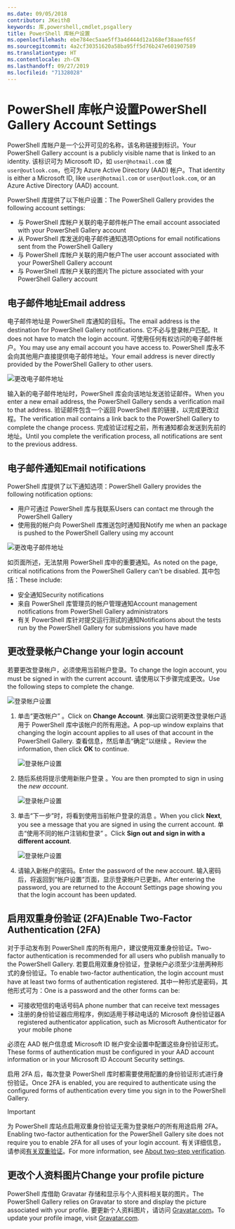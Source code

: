 ```yaml
---
ms.date: 09/05/2018
contributor: JKeithB
keywords: 库,powershell,cmdlet,psgallery
title: PowerShell 库帐户设置
ms.openlocfilehash: ebe784ec5aae5ff3a4d444d12a168ef38aaef65f
ms.sourcegitcommit: 4a2cf30351620a58ba95ff5d76b247e601907589
ms.translationtype: HT
ms.contentlocale: zh-CN
ms.lasthandoff: 09/27/2019
ms.locfileid: "71328028"
---
```

# <a name="powershell-gallery-account-settings"></a><span data-ttu-id="b80d9-103">PowerShell 库帐户设置</span><span class="sxs-lookup"><span data-stu-id="b80d9-103">PowerShell Gallery Account Settings</span></span>

<span data-ttu-id="b80d9-104">PowerShell 库帐户是一个公开可见的名称，该名称链接到标识。</span><span class="sxs-lookup"><span data-stu-id="b80d9-104">Your PowerShell Gallery account is a publicly visible name that is linked to an identity.</span></span> <span data-ttu-id="b80d9-105">该标识可为 Microsoft ID，如 `user@hotmail.com` 或 `user@outlook.com`，也可为 Azure Active Directory (AAD) 帐户。</span><span class="sxs-lookup"><span data-stu-id="b80d9-105">That identity is either a Microsoft ID, like `user@hotmail.com` or `user@outlook.com`, or an Azure Active Directory (AAD) account.</span></span>

<span data-ttu-id="b80d9-106">PowerShell 库提供了以下帐户设置：</span><span class="sxs-lookup"><span data-stu-id="b80d9-106">The PowerShell Gallery provides the following account settings:</span></span>

- <span data-ttu-id="b80d9-107">与 PowerShell 库帐户关联的电子邮件帐户</span><span class="sxs-lookup"><span data-stu-id="b80d9-107">The email account associated with your PowerShell Gallery account</span></span>
- <span data-ttu-id="b80d9-108">从 PowerShell 库发送的电子邮件通知选项</span><span class="sxs-lookup"><span data-stu-id="b80d9-108">Options for email notifications sent from the PowerShell Gallery</span></span>
- <span data-ttu-id="b80d9-109">与 PowerShell 库帐户关联的用户帐户</span><span class="sxs-lookup"><span data-stu-id="b80d9-109">The user account associated with your PowerShell Gallery account</span></span>
- <span data-ttu-id="b80d9-110">与 PowerShell 库帐户关联的图片</span><span class="sxs-lookup"><span data-stu-id="b80d9-110">The picture associated with your PowerShell Gallery account</span></span>

## <a name="email-address"></a><span data-ttu-id="b80d9-111">电子邮件地址</span><span class="sxs-lookup"><span data-stu-id="b80d9-111">Email address</span></span>

<span data-ttu-id="b80d9-112">电子邮件地址是 PowerShell 库通知的目标。</span><span class="sxs-lookup"><span data-stu-id="b80d9-112">The email address is the destination for PowerShell Gallery notifications.</span></span> <span data-ttu-id="b80d9-113">它不必与登录帐户匹配。</span><span class="sxs-lookup"><span data-stu-id="b80d9-113">It does not have to match the login account.</span></span> <span data-ttu-id="b80d9-114">可使用任何有权访问的电子邮件帐户。</span><span class="sxs-lookup"><span data-stu-id="b80d9-114">You may use any email account you have access to.</span></span> <span data-ttu-id="b80d9-115">PowerShell 库永不会向其他用户直接提供电子邮件地址。</span><span class="sxs-lookup"><span data-stu-id="b80d9-115">Your email address is never directly provided by the PowerShell Gallery to other users.</span></span>

![更改电子邮件地址](../../Images/PSGallery_AcccountEmailAddress.png)

<span data-ttu-id="b80d9-117">输入新的电子邮件地址时，PowerShell 库会向该地址发送验证邮件。</span><span class="sxs-lookup"><span data-stu-id="b80d9-117">When you enter a new email address, the PowerShell Gallery sends a verification mail to that address.</span></span> <span data-ttu-id="b80d9-118">验证邮件包含一个返回 PowerShell 库的链接，以完成更改过程。</span><span class="sxs-lookup"><span data-stu-id="b80d9-118">The verification mail contains a link back to the PowerShell Gallery to complete the change process.</span></span> <span data-ttu-id="b80d9-119">完成验证过程之前，所有通知都会发送到先前的地址。</span><span class="sxs-lookup"><span data-stu-id="b80d9-119">Until you complete the verification process, all notifications are sent to the previous address.</span></span>

## <a name="email-notifications"></a><span data-ttu-id="b80d9-120">电子邮件通知</span><span class="sxs-lookup"><span data-stu-id="b80d9-120">Email notifications</span></span>

<span data-ttu-id="b80d9-121">PowerShell 库提供了以下通知选项：</span><span class="sxs-lookup"><span data-stu-id="b80d9-121">PowerShell Gallery provides the following notification options:</span></span>

- <span data-ttu-id="b80d9-122">用户可通过 PowerShell 库与我联系</span><span class="sxs-lookup"><span data-stu-id="b80d9-122">Users can contact me through the PowerShell Gallery</span></span>
- <span data-ttu-id="b80d9-123">使用我的帐户向 PowerShell 库推送包时通知我</span><span class="sxs-lookup"><span data-stu-id="b80d9-123">Notify me when an package is pushed to the PowerShell Gallery using my account</span></span>

![更改电子邮件地址](../../Images/PSGallery_AccountEmailOptions.png)

<span data-ttu-id="b80d9-125">如页面所述，无法禁用 PowerShell 库中的重要通知。</span><span class="sxs-lookup"><span data-stu-id="b80d9-125">As noted on the page, critical notifications from the PowerShell Gallery can't be disabled.</span></span>
<span data-ttu-id="b80d9-126">其中包括：</span><span class="sxs-lookup"><span data-stu-id="b80d9-126">These include:</span></span>

- <span data-ttu-id="b80d9-127">安全通知</span><span class="sxs-lookup"><span data-stu-id="b80d9-127">Security notifications</span></span>
- <span data-ttu-id="b80d9-128">来自 PowerShell 库管理员的帐户管理通知</span><span class="sxs-lookup"><span data-stu-id="b80d9-128">Account management notifications from PowerShell Gallery administrators</span></span>
- <span data-ttu-id="b80d9-129">有关 PowerShell 库针对提交运行测试的通知</span><span class="sxs-lookup"><span data-stu-id="b80d9-129">Notifications about the tests run by the PowerShell Gallery for submissions you have made</span></span>

## <a name="change-your-login-account"></a><span data-ttu-id="b80d9-130">更改登录帐户</span><span class="sxs-lookup"><span data-stu-id="b80d9-130">Change your login account</span></span>

<span data-ttu-id="b80d9-131">若要更改登录帐户，必须使用当前帐户登录。</span><span class="sxs-lookup"><span data-stu-id="b80d9-131">To change the login account, you must be signed in with the current account.</span></span> <span data-ttu-id="b80d9-132">请使用以下步骤完成更改。</span><span class="sxs-lookup"><span data-stu-id="b80d9-132">Use the following steps to complete the change.</span></span>

![登录帐户设置](../../Images/PSGallery_LoginAccountSettings.png)

1. <span data-ttu-id="b80d9-134">单击“更改帐户”  。</span><span class="sxs-lookup"><span data-stu-id="b80d9-134">Click on **Change Account**.</span></span> <span data-ttu-id="b80d9-135">弹出窗口说明更改登录帐户适用于 PowerShell 库中该帐户的所有用途。</span><span class="sxs-lookup"><span data-stu-id="b80d9-135">A pop-up window explains that changing the login account applies to all uses of that account in the PowerShell Gallery.</span></span> <span data-ttu-id="b80d9-136">查看信息，然后单击“确定”以继续  。</span><span class="sxs-lookup"><span data-stu-id="b80d9-136">Review the information, then click **OK** to continue.</span></span>

   ![登录帐户设置](../../Images/PSGallery_LoginAccountChange-1.png)

2. <span data-ttu-id="b80d9-138">随后系统将提示使用新账户登录  。</span><span class="sxs-lookup"><span data-stu-id="b80d9-138">You are then prompted to sign in using the _new account_.</span></span>

   ![登录帐户设置](../../Images/PSGallery_LoginAccountChange-2.png)

3. <span data-ttu-id="b80d9-140">单击“下一步”时，将看到使用当前帐户登录的消息  。</span><span class="sxs-lookup"><span data-stu-id="b80d9-140">When you click **Next**, you see a message that you are signed in using the current account.</span></span>
   <span data-ttu-id="b80d9-141">单击“使用不同的帐户注销和登录”  。</span><span class="sxs-lookup"><span data-stu-id="b80d9-141">Click **Sign out and sign in with a different account**.</span></span>

   ![登录帐户设置](../../Images/PSGallery_LoginAccountChange-3.png)

4. <span data-ttu-id="b80d9-143">请输入新帐户的密码。</span><span class="sxs-lookup"><span data-stu-id="b80d9-143">Enter the password of the new account.</span></span> <span data-ttu-id="b80d9-144">输入密码后，将返回到“帐户设置”页面，显示登录帐户已更新。</span><span class="sxs-lookup"><span data-stu-id="b80d9-144">After entering the password, you are returned to the Account Settings page showing you that the login account has been updated.</span></span>


## <a name="enable-two-factor-authentication-2fa"></a><span data-ttu-id="b80d9-145">启用双重身份验证 (2FA)</span><span class="sxs-lookup"><span data-stu-id="b80d9-145">Enable Two-Factor Authentication (2FA)</span></span>

<span data-ttu-id="b80d9-146">对于手动发布到 PowerShell 库的所有用户，建议使用双重身份验证。</span><span class="sxs-lookup"><span data-stu-id="b80d9-146">Two-factor authentication is recommended for all users who publish manually to the PowerShell Gallery.</span></span> <span data-ttu-id="b80d9-147">若要启用双重身份验证，登录帐户必须至少注册两种形式的身份验证。</span><span class="sxs-lookup"><span data-stu-id="b80d9-147">To enable two-factor authentication, the login account must have at least two forms of authentication registered.</span></span> <span data-ttu-id="b80d9-148">其中一种形式是密码，其他形式可为：</span><span class="sxs-lookup"><span data-stu-id="b80d9-148">One is a password and the other forms can be:</span></span>

- <span data-ttu-id="b80d9-149">可接收短信的电话号码</span><span class="sxs-lookup"><span data-stu-id="b80d9-149">A phone number that can receive text messages</span></span>
- <span data-ttu-id="b80d9-150">注册的身份验证器应用程序，例如适用于移动电话的 Microsoft 身份验证器</span><span class="sxs-lookup"><span data-stu-id="b80d9-150">A registered authenticator application, such as Microsoft Authenticator for your mobile phone</span></span>

<span data-ttu-id="b80d9-151">必须在 AAD 帐户信息或 Microsoft ID 帐户安全设置中配置这些身份验证形式。</span><span class="sxs-lookup"><span data-stu-id="b80d9-151">These forms of authentication must be configured in your AAD account information or in your Microsoft ID Account Security settings.</span></span>

<span data-ttu-id="b80d9-152">启用 2FA 后，每次登录 PowerShell 库时都需要使用配置的身份验证形式进行身份验证。</span><span class="sxs-lookup"><span data-stu-id="b80d9-152">Once 2FA is enabled, you are required to authenticate using the configured forms of authentication every time you sign in to the PowerShell Gallery.</span></span>

> [!IMPORTANT]
> <span data-ttu-id="b80d9-153">为 PowerShell 库站点启用双重身份验证无需为登录帐户的所有用途启用 2FA。</span><span class="sxs-lookup"><span data-stu-id="b80d9-153">Enabling two-factor authentication for the PowerShell Gallery site does not require you to enable 2FA for all uses of your login account.</span></span> <span data-ttu-id="b80d9-154">有关详细信息，请参阅[有关双重验证](https://support.microsoft.com/help/12408/microsoft-account-about-two-step-verification)。</span><span class="sxs-lookup"><span data-stu-id="b80d9-154">For more information, see [About two-step verification](https://support.microsoft.com/help/12408/microsoft-account-about-two-step-verification).</span></span>

## <a name="change-your-profile-picture"></a><span data-ttu-id="b80d9-155">更改个人资料图片</span><span class="sxs-lookup"><span data-stu-id="b80d9-155">Change your profile picture</span></span>

<span data-ttu-id="b80d9-156">PowerShell 库借助 Gravatar 存储和显示与个人资料相关联的图片。</span><span class="sxs-lookup"><span data-stu-id="b80d9-156">The PowerShell Gallery relies on Gravatar to store and display the picture associated with your profile.</span></span> <span data-ttu-id="b80d9-157">要更新个人资料图片，请访问 [Gravatar.com](http://www.gravatar.com/)。</span><span class="sxs-lookup"><span data-stu-id="b80d9-157">To update your profile image, visit [Gravatar.com](http://www.gravatar.com/).</span></span>
